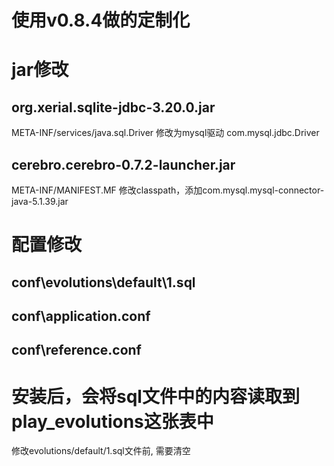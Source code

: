 # 使用v0.8.4做的定制化

# jar修改

## org.xerial.sqlite-jdbc-3.20.0.jar
META-INF/services/java.sql.Driver
修改为mysql驱动
com.mysql.jdbc.Driver

## cerebro.cerebro-0.7.2-launcher.jar
META-INF/MANIFEST.MF
修改classpath，添加com.mysql.mysql-connector-java-5.1.39.jar

# 配置修改
## conf\evolutions\default\1.sql

## conf\application.conf

## conf\reference.conf

# 安装后，会将sql文件中的内容读取到play_evolutions这张表中
修改evolutions/default/1.sql文件前, 需要清空
